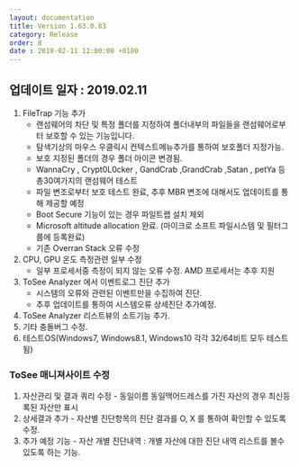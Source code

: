 ```yaml
---
layout: documentation
title: Version 1.63.0.83
category: Release
order: 8
date : 2019-02-11 12:00:00 +0100
---
```


## 업데이트 일자 : 2019.02.11
1. FileTrap 기능 추가
   - 랜섬웨어의 차단 및 특정 폴더를 지정하여 폴더내부의 파일들을 랜섬웨어로부터 보호할 수 있는 기능입니다.
   - 탐색기상의 마우스 우클릭시 컨텍스트메뉴추가를 통하여 보호폴더 지정가능.
   - 보호 지정된 폴더의 경우 폴더 아이콘 변경됨.
   - WannaCry , Crypt0L0cker , GandCrab ,GrandCrab ,Satan , petYa 등 총30여가지의 랜섬웨어 테스트
   - 파일 변조로부터 보호 테스트 완료, 추후 MBR 변조에 대해서도 업데이트를 통해 제공할 예정
   - Boot Secure 기능이 있는 경우 파일트랩 설치 제외
   - Microsoft altitude allocation 완료. (마이크로 소프트 파일시스템 및 필터그룹에 등록완료)
   - 기존 Overran Stack 오류 수정
2. CPU, GPU 온도 측정관련 일부 수정
   - 일부 프로세서중 측정이 되지 않는 오류 수정. AMD 프로세서는 추후 지원
3. ToSee Analyzer 에서 이벤트로그 진단 추가
   - 시스템의 오류와 관련된 이벤트만을 수집하여 진단.
   - 추후 업데이트를 통하여 시스템오류 상세진단 추가예정.
4. ToSee Analyzer 리스트뷰의 소트기능 추가.
5. 기타 충돌버그 수정.
6. 테스트OS(Windows7, Windows8.1, Windows10  각각 32/64비트 모두 테스트됨)

### ToSee 매니져사이트 수정
1. 자산관리 및 결과 쿼리 수정 - 동일이름 동일맥어드레스를 가진 자산의 경우
   최신등록된 자산만 표시
2. 상세결과 추가 - 자산별 진단항목의 진단 결과를  O, X 를 통하여 확인할 수
   있도록 수정.
3. 추가 예정 기능 - 자산 개별 진단내역 : 개별 자산에 대한 진단 내역 리스트를
   볼수 있도록 하는 기능.